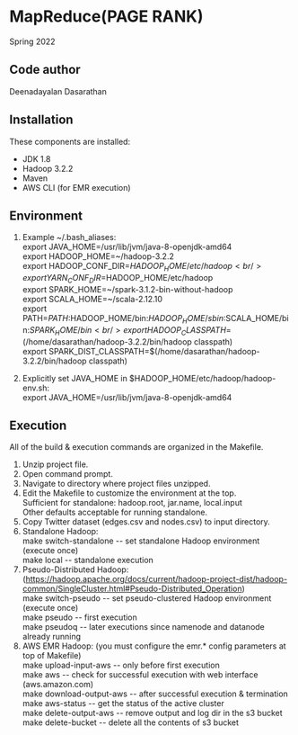 # MapReduce(PAGE RANK)

Spring 2022

Code author
-----------
Deenadayalan Dasarathan

Installation
------------
These components are installed:
- JDK 1.8
- Hadoop 3.2.2
- Maven
- AWS CLI (for EMR execution)

Environment
-----------
1) Example \~/.bash_aliases: <br />
export JAVA_HOME=/usr/lib/jvm/java-8-openjdk-amd64 <br />
export HADOOP_HOME=\~/hadoop-3.2.2 <br />
export HADOOP_CONF_DIR=$HADOOP_HOME/etc/hadoop <br />
export YARN_CONF_DIR=$HADOOP_HOME/etc/hadoop <br />
export SPARK_HOME=\~/spark-3.1.2-bin-without-hadoop <br />
export SCALA_HOME=~/scala-2.12.10 <br />
export PATH=$PATH:$HADOOP_HOME/bin:$HADOOP_HOME/sbin:$SCALA_HOME/bin:$SPARK_HOME/bin <br />
export HADOOP_CLASSPATH=$(/home/dasarathan/hadoop-3.2.2/bin/hadoop classpath) <br />
export SPARK_DIST_CLASSPATH=$(/home/dasarathan/hadoop-3.2.2/bin/hadoop classpath) <br />

2) Explicitly set JAVA_HOME in $HADOOP_HOME/etc/hadoop/hadoop-env.sh: <br />
export JAVA_HOME=/usr/lib/jvm/java-8-openjdk-amd64<br />

Execution
---------
All of the build & execution commands are organized in the Makefile.<br />
1) Unzip project file.<br />
2) Open command prompt.<br />
3) Navigate to directory where project files unzipped.<br />
4) Edit the Makefile to customize the environment at the top.<br />
	Sufficient for standalone: hadoop.root, jar.name, local.input<br />
	Other defaults acceptable for running standalone.<br />
5) Copy Twitter dataset (edges.csv and nodes.csv) to input directory.<br />
6) Standalone Hadoop:<br />
	make switch-standalone		-- set standalone Hadoop environment (execute once)<br />
	make local                  -- standalone execution<br />
7) Pseudo-Distributed Hadoop: (https://hadoop.apache.org/docs/current/hadoop-project-dist/hadoop-common/SingleCluster.html#Pseudo-Distributed_Operation)<br />
	make switch-pseudo			-- set pseudo-clustered Hadoop environment (execute once)<br />
	make pseudo					-- first execution<br />
	make pseudoq				-- later executions since namenode and datanode already running <br />
8) AWS EMR Hadoop: (you must configure the emr.* config parameters at top of Makefile)<br />
	make upload-input-aws		-- only before first execution<br />
	make aws					-- check for successful execution with web interface (aws.amazon.com)<br />
	make download-output-aws	-- after successful execution & termination<br />
	make aws-status				-- get the status of the active cluster<br />
	make delete-output-aws		-- remove output and log dir in the s3 bucket<br />
	make delete-bucket			-- delete all the contents of s3 bucket<br />
